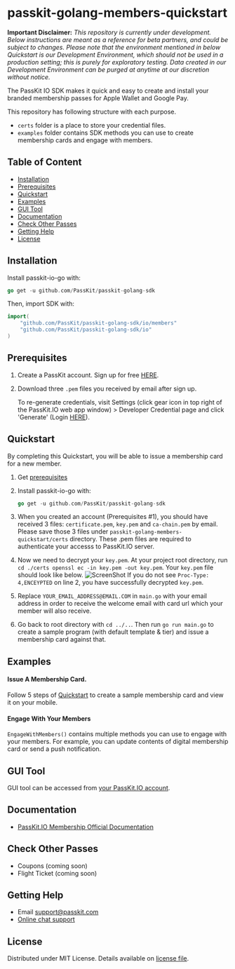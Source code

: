 # passkit-golang-members-quickstart

__Important Disclaimer:__ _This repository is currently under development. Below instructions are meant as a reference for beta partners, and could be subject to changes. Please note that the environment mentioned in below Quickstart is our Development Environment, which should not be used in a production setting; this is purely for exploratory testing. Data created in our Development Environment can be purged at anytime at our discretion without notice._

The PassKit IO SDK makes it quick and easy to create and install your branded membership passes for Apple Wallet and Google Pay.


This repository has following structure with each purpose.
- `certs` folder is a place to store your credential files.
- `examples` folder contains SDK methods you can use to create membership cards and engage with members.

## Table of Content
* [Installation](#installation)
* [Prerequisites](#prerequisites)
* [Quickstart](#quickstart)
* [Examples](#examples)
* [GUI Tool](#gui-tool)
* [Documentation](#documentation)
* [Check Other Passes](#check-other-passes)
* [Getting Help](#getting-help)
* [License](#license)

## Installation
Install passkit-io-go with:
```go
go get -u github.com/PassKit/passkit-golang-sdk
```
Then, import SDK with:
```go
import(
    "github.com/PassKit/passkit-golang-sdk/io/members"
    "github.com/PassKit/passkit-golang-sdk/io"
)
```
## Prerequisites
1. Create a PassKit account. Sign up for free [HERE](https://dev-app.passkit.io/).

2. Download three `.pem` files you received by email after sign up. 
   
   To re-generate credentials, visit Settings (click gear icon in top right of the PassKit.IO web app window) > Developer Credential page and click 'Generate' (Login [HERE](https://dev-app.passkit.io/)).
   
## Quickstart
By completing this Quickstart, you will be able to issue a membership card for a new member.

1. Get [prerequisites](#prerequisites)

2. Install passkit-io-go with:
   ```go
   go get -u github.com/PassKit/passkit-golang-sdk
   ```

3. When you created an account (Prerequisites #1), you should have received 3 files: `certificate.pem`, `key.pem` and `ca-chain.pem` by email. Please save those 3 files under `passkit-golang-members-quickstart/certs` directory. These .pem files are required to authenticate your accesss to PassKit.IO server.

4. Now we need to decrypt your `key.pem`. At your project root directory, run `cd ./certs openssl ec -in key.pem -out key.pem`. Your `key.pem` file should look like below.
   ![ScreenShot](https://github.com/PassKit/passkit-golang-members-quickstart/images/decrypted_key_pem.png)
   If you do not see `Proc-Type: 4,ENCEYPTED` on line 2, you have successfully decrypted `key.pem`. 

5. Replace `YOUR_EMAIL_ADDRESS@EMAIL.COM` in `main.go` with your email address in order to receive the welcome email with card url which your member will also receive.

6. Go back to root directory with `cd ../..`. Then run `go run main.go` to create a sample program (with default template & tier) and issue a membership card against that.

## Examples
#### Issue A Membership Card.
Follow 5 steps of [Quickstart](#quickstart) to create a sample membership card and view it on your mobile.

#### Engage With Your Members
`EngageWithMembers()` contains multiple methods you can use to engage with your members. 
For example, you can update contents of digital membership card or send a push notification.

## GUI Tool
GUI tool can be accessed from [your PassKit.IO account](https://dev-app.passkit.io/login).

## Documentation
* [PassKit.IO Membership Official Documentation](https://docs.passkit.io/protocols/member)

## Check Other Passes
* Coupons (coming soon)
* Flight Ticket (coming soon)

## Getting Help
* Email [support@passkit.com](email:support@passkit.com)
* [Online chat support](https://passkit.com/)

## License
Distributed under MIT License. Details available on [license file](#).